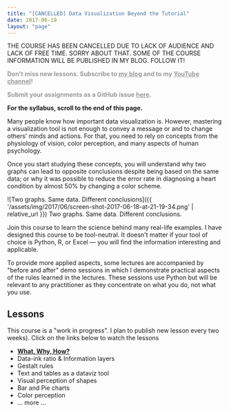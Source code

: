 ```yaml
---
title: "[CANCELLED] Data Visualization Beyond the Tutorial"
date: 2017-06-19
layout: "page"
---
```


THE COURSE HAS BEEN CANCELLED DUE TO LACK OF AUDIENCE AND LACK OF FREE TIME. SORRY ABOUT THAT. SOME OF THE COURSE INFORMATION WILL BE PUBLISHED IN MY BLOG. FOLLOW IT!

<span style="color:#999999;"><strong>Don't miss new lessons. Subscribe to <a style="color:#999999;" href="https://gorelik.net/blog/" rel="noopener">my blog</a> and to my <a style="color:#999999;" href="https://www.youtube.com/channel/UCgT25rZ6Ixs1R6tnx0LSDfA" rel="noopener">YouTube channel</a>!</strong></span>

<span style="color:#999999;"><strong>Submit your assignments as a GitHub issue <a style="color:#999999;" href="https://github.com/bgbg/dataVisualizationBeyondTheTutorial/issues">here</a>.</strong></span>

**For the syllabus, scroll to the end of this page.**

Many people know how important data visualization is. However, mastering a visualization tool is not enough to convey a message or and to change others’ minds and actions. For that, you need to rely on concepts from the physiology of vision, color perception, and many aspects of human psychology.

Once you start studying these concepts, you will understand why two graphs can lead to opposite conclusions despite being based on the same data; or why it was possible to reduce the error rate in diagnosing a heart condition by almost 50% by changing a color scheme.

![Two graphs. Same data. Different conclusions]({{ '/assets/img/2017/06/screen-shot-2017-06-18-at-21-19-34.png' | relative_url }}) Two graphs. Same data. Different conclusions.

Join this course to learn the science behind many real-life examples. I have designed this course to be tool-neutral. It doesn't matter if your tool of choice is Python, R, or Excel — you will find the information interesting and applicable.

To provide more applied aspects, some lectures are accompanied by "before and after" demo sessions in which I demonstrate practical aspects of the rules learned in the lectures. These sessions use Python but will be relevant to any practitioner as they concentrate on what you do, not what you use.

## Lessons

This course is a "work in progress". I plan to publish new lesson every two weeks). Click on the links below to watch the lessons

- **[What, Why, How?](https://gorelik.net/course/data-visualization-what-why-and-how/)**
- Data-ink ratio & Information layers
- Gestalt rules
- Text and tables as a dataviz tool
- Visual perception of shapes
- Bar and Pie charts
- Color perception
- … more …
